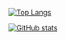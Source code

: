 [![Top Langs](https://github-readme-stats.vercel.app/api/top-langs/?username=max-fluff)](https://github.com/anuraghazra/github-readme-stats)

[![GitHub stats](https://github-readme-stats.vercel.app/api?username=max-fluff&show_icons=true)](https://github.com/anuraghazra/github-readme-stats)
